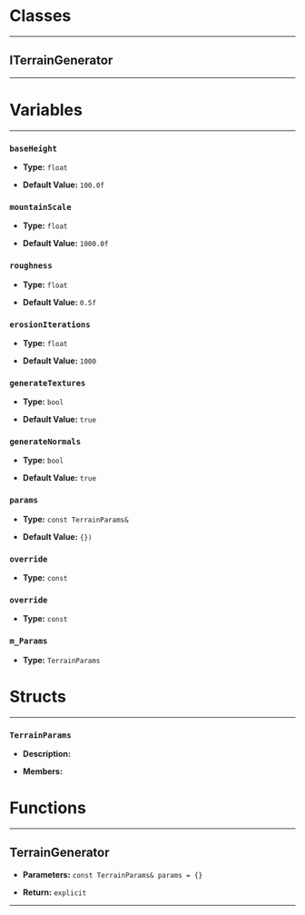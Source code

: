 # Classes
---

## ITerrainGenerator
---




# Variables
---

### `baseHeight`

- **Type:** `float`

- **Default Value:** `100.0f`



### `mountainScale`

- **Type:** `float`

- **Default Value:** `1000.0f`



### `roughness`

- **Type:** `float`

- **Default Value:** `0.5f`



### `erosionIterations`

- **Type:** `float`

- **Default Value:** `1000`



### `generateTextures`

- **Type:** `bool`

- **Default Value:** `true`



### `generateNormals`

- **Type:** `bool`

- **Default Value:** `true`



### `params`

- **Type:** `const TerrainParams&`

- **Default Value:** `{})`



### `override`

- **Type:** `const`



### `override`

- **Type:** `const`



### `m_Params`

- **Type:** `TerrainParams`




# Structs
---

### `TerrainParams`

- **Description:** 

- **Members:**




# Functions
---

## TerrainGenerator



- **Parameters:** `const TerrainParams& params = {}`

- **Return:** `explicit`

---
